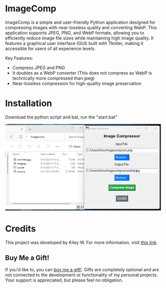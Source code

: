 # ImageComp
ImageComp is a simple and user-friendly Python application designed for compressing images with near-lossless quality and converting WebP. This application supports JPEG, PNG, and WebP formats, allowing you to efficiently reduce image file sizes while maintaining high image quality. It features a graphical user interface (GUI) built with Tkinter, making it accessible for users of all experience levels.

Key Features:
*   Compress JPEG and PNG
*   It doubles as a WebP converter (This does not compress as WebP is technically more compressed than jpeg)
*   Near-lossless compression for high-quality image preservation

# Installation
Download the python script and bat, run the "start.bat"

![Image](https://github.com/DreamyKiley/ImageComp/blob/main/preview.png?raw=true)

# Credits
This project was developed by Kiley W. For more information, visit [this link](https://allmylinks.com/dreamykiley).

## Buy Me a Gift!
If you'd like to, you can [buy me a gift!](https://throne.com/dreamykiley). Gifts are completely optional and are not connected to the development or functionality of my personal projects. Your support is appreciated, but please feel no obligation.
